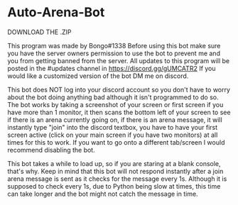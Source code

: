 # Auto-Arena-Bot
DOWNLOAD THE .ZIP

This program was made by Bongo#1338
Before using this bot make sure you have the server owners permission to use the bot to prevent me and you from getting banned from the server.
All updates to this program will be posted in the #updates channel in https://discord.gg/gUMCATR2
If you would like a customized version of the bot DM me on discord.

This bot does NOT log into your discord account so you don't have to worry about the bot doing anything bad although it isn't programmed to do so. The bot works by taking a screenshot of your screen or first screen if you have more than 1 monitor, it then scans the bottom left of your screen to see if there is an arena currently going on, if there is an arena message, it will instantly type "join" into the discord textbox, you have to have your first screen active (click on your main screen if you have two monitors) at all times for this to work. If you want to go onto a different tab/screen I would recommend disabling the bot.

This bot takes a while to load up, so if you are staring at a blank console, that's why.
Keep in mind that this bot will not respond instantly after a join arena message is sent as it checks for the message every 1s. Although it is supposed to check every 1s, due to Python being slow at times, this time can take longer and the bot might not catch the message in time.
